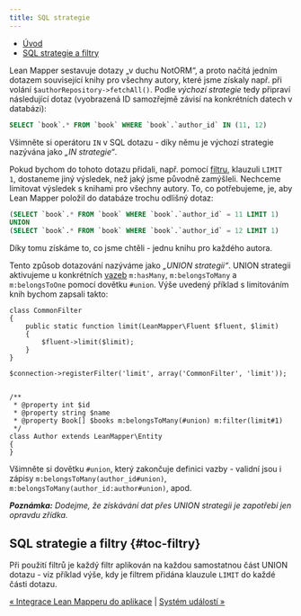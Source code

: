 ```yaml
---
title: SQL strategie
---
```


* [Úvod](#page-title)
* [SQL strategie a filtry](#toc-filtry)


Lean Mapper sestavuje dotazy „v duchu NotORM“, a proto načítá jedním dotazem související knihy pro všechny autory, které jsme získaly např. při volání `$authorRepository->fetchAll()`. Podle *výchozí strategie* tedy připraví následující dotaz (vyobrazená ID samozřejmě závisí na konkrétních datech v databázi):

``` sql
SELECT `book`.* FROM `book` WHERE `book`.`author_id` IN (11, 12)
```

Všimněte si operátoru `IN` v SQL dotazu - díky němu je výchozí strategie nazývána jako *„IN strategie“*.

Pokud bychom do tohoto dotazu přidali, např. pomocí [filtru](../filtry/), klauzuli `LIMIT 1`, dostaneme jiný výsledek, než jaký jsme původně zamýšleli. Nechceme limitovat výsledek s knihami pro všechny autory. To, co potřebujeme, je, aby Lean Mapper položil do databáze trochu odlišný dotaz:

``` sql
(SELECT `book`.* FROM `book` WHERE `book`.`author_id` = 11 LIMIT 1)
UNION
(SELECT `book`.* FROM `book` WHERE `book`.`author_id` = 12 LIMIT 1)
```

Díky tomu získáme to, co jsme chtěli - jednu knihu pro každého autora.

Tento způsob dotazování nazýváme jako *„UNION strategii“*. UNION strategii aktivujeme u konkrétních [vazeb](../entity/#toc-vazby-v-anotacich) `m:hasMany`, `m:belongsToMany` a `m:belongsToOne` pomocí dovětku `#union`. Výše uvedený příklad s limitováním knih bychom zapsali takto:

``` php?start_inline=1
class CommonFilter
{
	public static function limit(LeanMapper\Fluent $fluent, $limit)
	{
		$fluent->limit($limit);
	}
}

$connection->registerFilter('limit', array('CommonFilter', 'limit'));


/**
 * @property int $id
 * @property string $name
 * @property Book[] $books m:belongsToMany(#union) m:filter(limit#1)
 */
class Author extends LeanMapper\Entity
{
}
```

Všimněte si dovětku `#union`, který zakončuje definici vazby - validní jsou i zápisy `m:belongsToMany(author_id#union)`, `m:belongsToMany(author_id:author#union)`, apod.


***Poznámka:** Dodejme, že získávání dat přes UNION strategii je zapotřebí jen opravdu zřídka.*


## SQL strategie a filtry {#toc-filtry}

Při použití filtrů je každý filtr aplikován na každou samostatnou část UNION dotazu - viz příklad výše, kdy je filtrem přidána klauzule `LIMIT` do každé části dotazu.


[« Integrace Lean Mapperu do aplikace](/cs/docs/integrace-do-aplikace/) | [Systém událostí »](/cs/docs/system-udalosti/)
